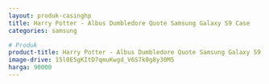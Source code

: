 ```yaml
---
layout: produk-casinghp
title: Harry Potter - Albus Dumbledore Quote Samsung Galaxy S9 Case
categories: samsung

# Produk
product-title: Harry Potter - Albus Dumbledore Quote Samsung Galaxy S9 Case
image-drive: 15l0E5gKItD7qmuKwgd_V6S7k0g8y30M5
harga: 90000
---
```


